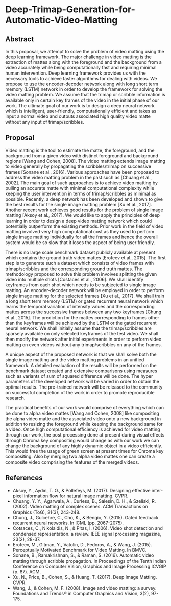 # Deep-Trimap-Generation-for-Automatic-Video-Matting

## Abstract

In this proposal, we attempt to solve the problem of video matting using the deep learning framework. The major challenge in video matting is the extraction of mattes along with the foreground and the background from a video accurately while being computationally fast and requiring minimal human intervention. Deep learning framework provides us with the necessary tools to achieve faster algorithms for dealing with videos. We propose to use the encoder-decoder network along with long short term memory (LSTM) network in order to develop the framework for solving the video matting problem. We assume that the trimap or scribble information is available only in certain key frames of the video in the initial phase of our work. The ultimate goal of our work is to design a deep neural network which is intelligent, user-friendly, computationally efficient and takes as input a normal video and outputs associated high quality video matte without any input of trimap/scribbles.   

## Proposal

Video matting is the tool to estimate the matte, the foreground, and the background from a given video with distinct foreground and background regions [Wang and Cohen, 2008]. The video matting extends image matting to video generally by propagating the scribbles/trimap on successive frames [Sonane et al., 2016]. Various approaches have been proposed to address the video matting problem in the past such as [Chuang et al., 2002]. The main goal of such approaches is to achieve video matting by pulling an accurate matte with minimal computational complexity while keeping the user intervention in terms of trimap/scribbles as minimal as possible. Recently, a deep network has been developed and shown to give the best results for the single image matting problem [Xu et al., 2017]. Another recent work achieves good results for the problem of single image matting [Aksoy et al., 2017]. We would like to apply the principles of deep learning in order to design a deep video matting network which could potentially outperform the existing methods. Prior work in the field of video matting involved very high computational cost as they used to perform single image matting individually for all the frames and hence the overall system would be so slow that it loses the aspect of being user friendly.

There is no large scale benchmark dataset publicly available at present which contains the ground truth video mattes [Erofeev et al., 2015]. The first step is to generate such a dataset which consists of video frames with trimap/scribbles and the corresponding ground truth mattes. The methodology proposed to solve this problem involves splitting the given video into multiple shots [Costaces et al., 2006]. We shall identify keyframes from each shot which needs to be subjected to single image matting. An encoder-decoder network will be employed in order to perform single image matting for the selected frames [Xu et al., 2017]. We shall train a long short term memory (LSTM) or gated recurrent neural network which learns the temporal variation of intensity values and the corresponding mattes across the successive frames between any two keyframes [Chung et al., 2015]. The prediction for the mattes corresponding to frames other than the keyframes will be achieved by the LSTM or the gated recurrent neural network. We shall initially assume that the trimap/scribbles are sparsely available on only selected keyframes of the test video. We shall then modify the network after initial experiments in order to perform video matting on even videos without any trimap/scribbles on any of the frames.

A unique aspect of the proposed network is that we shall solve both the single image matting and the video matting problems in an unified framework. A detailed evaluation of the results will be performed on the benchmark dataset created and extensive comparisons using measures such as variants of sum of squared difference will be done. The hyper parameters of the developed network will be varied in order to obtain the optimal results. The pre-trained network will be released to the community on successful completion of the work in order to promote reproducible research.

The practical benefits of our work would comprise of everything which can be done to alpha video mattes [Wang and Cohen, 2008] like compositing the alpha video matte and the associated video onto a new background in addition to resizing the foreground while keeping the background same for a video. Once high computational efficiency is achieved for video matting through our work, the post processing done at present during visual effects through Chroma key compositing would change as with our work we can change the background of any highly dynamic object in a video efficiently. This would free the usage of green screen at present times for Chroma key compositing. Also by merging two alpha video mattes one can create a composite video comprising the features of the merged videos.

## References

* Aksoy, Y., Aydın, T. O., & Pollefeys, M. (2017). Designing effective inter-pixel information flow for natural image matting. CVPR.
* Chuang, Y. Y., Agarwala, A., Curless, B., Salesin, D. H., & Szeliski, R. (2002). Video matting of complex scenes. ACM Transactions on Graphics (ToG), 21(3), 243-248.
* Chung, J., Gulcehre, C., Cho, K., & Bengio, Y. (2015). Gated feedback recurrent neural networks. In ICML (pp. 2067-2075).
* Cotsaces, C., Nikolaidis, N., & Pitas, I. (2006). Video shot detection and condensed representation. a review. IEEE signal processing magazine, 23(2), 28-37.
* Erofeev, M., Gitman, Y., Vatolin, D., Fedorov, A., & Wang, J. (2015). Perceptually Motivated Benchmark for Video Matting. In BMVC.
* Sonane, B., Ramakrishnan, S., & Raman, S. (2016). Automatic video matting through scribble propagation. In Proceedings of the Tenth Indian Conference on Computer Vision, Graphics and Image Processing ICVGIP (p. 87). ACM.
* Xu, N., Price, B., Cohen, S., & Huang, T. (2017). Deep Image Matting. CVPR.
* Wang, J., & Cohen, M. F. (2008). Image and video matting: a survey. Foundations and Trends® in Computer Graphics and Vision, 3(2), 97-175.


